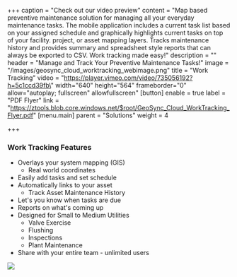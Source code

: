 +++
caption = "Check out our video preview"
content = "Map based preventive maintenance solution for managing all your everyday maintenance tasks. The mobile application includes a current task list based on your assigned schedule and graphically highlights current tasks on top of your facility. project, or asset mapping layers.  Tracks maintenance history and provides summary and spreadsheet style reports that can always be exported to CSV.  Work tracking made easy!"
description = ""
header = "Manage and Track Your Preventive Maintenance Tasks!"
image = "/images/geosync_cloud_worktracking_webimage.png"
title = "Work Tracking"
video = "https://player.vimeo.com/video/735056192?h=5c1ccd39fb\" width=\"640\" height=\"564\" frameborder=\"0\" allow=\"autoplay; fullscreen\" allowfullscreen"
[button]
enable = true
label = "PDF Flyer"
link = "https://ztools.blob.core.windows.net/$root/GeoSync_Cloud_WorkTracking_Flyer.pdf"
[menu.main]
parent = "Solutions"
weight = 4

+++
### Work Tracking Features

* Overlays your system mapping (GIS)
  * Real world coordinates
* Easily add tasks and set schedule
* Automatically links to your asset
  * Track Asset Maintenance History
* Let's you know when tasks are due
* Reports on what's coming up
* Designed for Small to Medium Utilities
  * Valve Exercise
  * Flushing
  * Inspections
  * Plant Maintenance
* Share with your entire team - unlimited users

![](/images/geosync_cloud_worktrackingteam_webimage.png)
